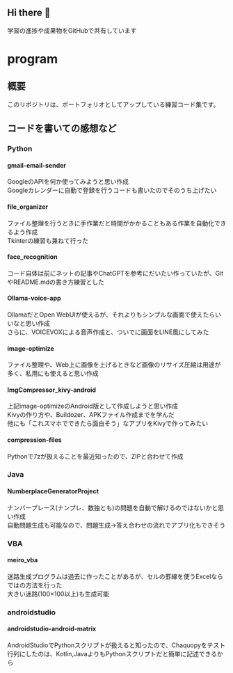 ## Hi there 👋

<!--
**rand6323/rand6323** is a ✨ _special_ ✨ repository because its `README.md` (this file) appears on your GitHub profile.

Here are some ideas to get you started:

- 🔭 I’m currently working on ...
- 🌱 I’m currently learning ...
- 👯 I’m looking to collaborate on ...
- 🤔 I’m looking for help with ...
- 💬 Ask me about ...
- 📫 How to reach me: ...
- 😄 Pronouns: ...
- ⚡ Fun fact: ...
-->

学習の進捗や成果物をGitHubで共有しています

# program

## 概要
このリポジトリは、ポートフォリオとしてアップしている練習コード集です。

## コードを書いての感想など

### Python

#### gmail-email-sender
GoogleのAPIを何か使ってみようと思い作成\
Googleカレンダーに自動で登録を行うコードも書いたのでそのうち上げたい

#### file_organizer
ファイル整理を行うときに手作業だと時間がかかることもある作業を自動化できるよう作成\
Tkinterの練習も兼ねて行った

#### face_recognition
コード自体は前にネットの記事やChatGPTを参考にだいたい作っていたが、GitやREADME.mdの書き方練習とした

#### Ollama-voice-app
OllamaだとOpen WebUIが使えるが、それよりもシンプルな画面で使えたらいいなと思い作成\
さらに、VOICEVOXによる音声作成と、ついでに画面をLINE風にしてみた

#### image-optimize
ファイル整理や、Web上に画像を上げるときなど画像のリサイズ圧縮は用途が多く、私用にも使えると思い作成

#### ImgCompressor_kivy-android
上記image-optimizeのAndroid版として作成しようと思い作成\
Kivyの作り方や、Buildozer、APKファイル作成までを学んだ\
他にも「これスマホでできたら面白そう」なアプリをKivyで作ってみたい

#### compression-files
Pythonで7zが扱えることを最近知ったので、ZIPと合わせて作成

### Java

#### NumberplaceGeneratorProject
ナンバープレース(ナンプレ、数独とも)の問題を自動で解けるのではないかと思い作成\
自動問題生成も可能なので、問題生成→答え合わせの流れでアプリ化もできそう

### VBA

#### meiro_vba
迷路生成プログラムは過去に作ったことがあるが、セルの罫線を使うExcelならではの方法を行った\
大きい迷路(100×100以上)も生成可能

### androidstudio

#### androidstudio-android-matrix
AndroidStudioでPythonスクリプトが扱えると知ったので、Chaquopyをテスト\
行列にしたのは、Kotlin,JavaよりもPythonスクリプトだと簡単に記述できるから
